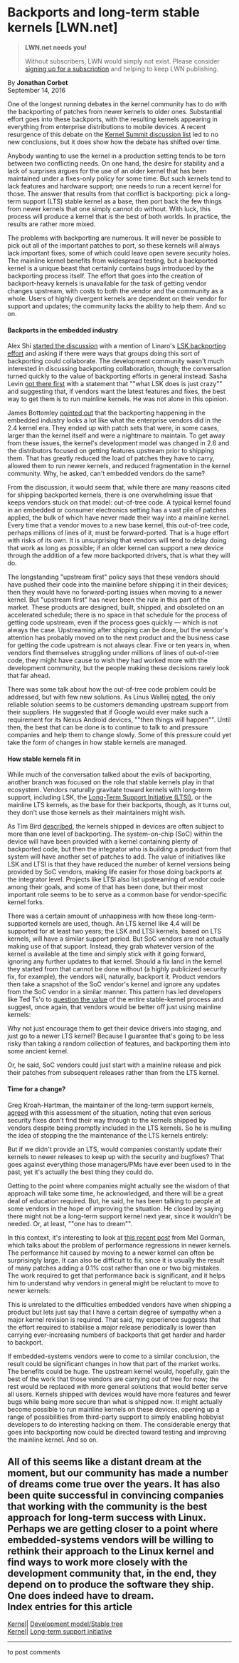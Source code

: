 # Backports and  long-term stable kernels [LWN.net]

> **LWN.net needs you!**
> 
> Without subscribers, LWN would simply not exist. Please consider [signing up for a subscription](/Promo/nst-nag2/subscribe) and helping to keep LWN publishing. 

By **Jonathan Corbet**  
September 14, 2016 

One of the longest running debates in the kernel community has to do with the backporting of patches from newer kernels to older ones. Substantial effort goes into these backports, with the resulting kernels appearing in everything from enterprise distributions to mobile devices. A recent resurgence of this debate on the [Kernel Summit discussion list](https://lists.linuxfoundation.org/pipermail/ksummit-discuss/2016-September/thread.html) led to no new conclusions, but it does show how the debate has shifted over time. 

Anybody wanting to use the kernel in a production setting tends to be torn between two conflicting needs. On one hand, the desire for stability and a lack of surprises argues for the use of an older kernel that has been maintained under a fixes-only policy for some time. But such kernels tend to lack features and hardware support; one needs to run a recent kernel for those. The answer that results from that conflict is backporting: pick a long-term support (LTS) stable kernel as a base, then port back the few things from newer kernels that one simply cannot do without. With luck, this process will produce a kernel that is the best of both worlds. In practice, the results are rather more mixed. 

The problems with backporting are numerous. It will never be possible to pick out all of the important patches to port, so these kernels will always lack important fixes, some of which could leave open severe security holes. The mainline kernel benefits from widespread testing, but a backported kernel is a unique beast that certainly contains bugs introduced by the backporting process itself. The effort that goes into the creation of backport-heavy kernels is unavailable for the task of getting vendor changes upstream, with costs to both the vendor and the community as a whole. Users of highly divergent kernels are dependent on their vendor for support and updates; the community lacks the ability to help them. And so on. 

#### Backports in the embedded industry

Alex Shi [started the discussion](https://lists.linuxfoundation.org/pipermail/ksummit-discuss/2016-September/003790.html) with a mention of Linaro's [LSK backporting effort](https://wiki.linaro.org/LSK) and asking if there were ways that groups doing this sort of backporting could collaborate. The development community wasn't much interested in discussing backporting collaboration, though; the conversation turned quickly to the value of backporting efforts in general instead. Sasha Levin [got there first](https://lists.linuxfoundation.org/pipermail/ksummit-discuss/2016-September/003791.html) with a statement that ""what LSK does is just crazy"" and suggesting that, if vendors want the latest features and fixes, the best way to get them is to run mainline kernels. He was not alone in this opinion. 

James Bottomley [pointed out](https://lists.linuxfoundation.org/pipermail/ksummit-discuss/2016-September/003798.html) that the backporting happening in the embedded industry looks a lot like what the enterprise vendors did in the 2.4 kernel era. They ended up with patch sets that were, in some cases, larger than the kernel itself and were a nightmare to maintain. To get away from these issues, the kernel's development model was changed in 2.6 and the distributors focused on getting features upstream prior to shipping them. That has greatly reduced the load of patches they have to carry, allowed them to run newer kernels, and reduced fragmentation in the kernel community. Why, he asked, can't embedded vendors do the same? 

From the discussion, it would seem that, while there are many reasons cited for shipping backported kernels, there is one overwhelming issue that keeps vendors stuck on that model: out-of-tree code. A typical kernel found in an embedded or consumer electronics setting has a vast pile of patches applied, the bulk of which have never made their way into a mainline kernel. Every time that a vendor moves to a new base kernel, this out-of-tree code, perhaps millions of lines of it, must be forward-ported. That is a huge effort with risks of its own. It is unsurprising that vendors will tend to delay doing that work as long as possible; if an older kernel can support a new device through the addition of a few more backported drivers, that is what they will do. 

The longstanding "upstream first" policy says that these vendors should have pushed their code into the mainline before shipping it in their devices; then they would have no forward-porting issues when moving to a newer kernel. But "upstream first" has never been the rule in this part of the market. These products are designed, built, shipped, and obsoleted on an accelerated schedule; there is no space in that schedule for the process of getting code upstream, even if the process goes quickly — which is not always the case. Upstreaming after shipping can be done, but the vendor's attention has probably moved on to the next product and the business case for getting the code upstream is not always clear. Five or ten years in, when vendors find themselves struggling under millions of lines of out-of-tree code, they might have cause to wish they had worked more with the development community, but the people making these decisions rarely look that far ahead. 

There was some talk about how the out-of-tree code problem could be addressed, but with few new solutions. As Linus Walleij [noted](https://lists.linuxfoundation.org/pipermail/ksummit-discuss/2016-September/003884.html), the only reliable solution seems to be customers demanding upstream support from their suppliers. He suggested that if Google would ever make such a requirement for its Nexus Android devices, ""then things will happen"". Until then, the best that can be done is to continue to talk to and pressure companies and help them to change slowly. Some of this pressure could yet take the form of changes in how stable kernels are managed. 

#### How stable kernels fit in

While much of the conversation talked about the evils of backporting, another branch was focused on the role that stable kernels play in that ecosystem. Vendors naturally gravitate toward kernels with long-term support, including LSK, the [Long-Term Support Initiative (LTSI)](http://ltsi.linuxfoundation.org/), or the mainline LTS kernels, as the base for their backports, though, as it turns out, they don't use those kernels as their maintainers might wish. 

As Tim Bird [described](https://lists.linuxfoundation.org/pipermail/ksummit-discuss/2016-September/003925.html), the kernels shipped in devices are often subject to more than one level of backporting. The system-on-chip (SoC) within the device will have been provided with a kernel containing plenty of backported code, but then the integrator who is building a product from that system will have another set of patches to add. The value of initiatives like LSK and LTSI is that they have reduced the number of kernel versions being provided by SoC vendors, making life easier for those doing backports at the integrator level. Projects like LTSI also list upstreaming of vendor code among their goals, and some of that has been done, but their most important role seems to be to serve as a common base for vendor-specific kernel forks. 

There was a certain amount of unhappiness with how these long-term-supported kernels are used, though. An LTS kernel like 4.4 will be supported for at least two years; the LSK and LTSI kernels, based on LTS kernels, will have a similar support period. But SoC vendors are not actually making use of that support. Instead, they grab whatever version of the kernel is available at the time and simply stick with it going forward, ignoring any further updates to that kernel. Should a fix land in the kernel they started from that cannot be done without (a highly publicized security fix, for example), the vendors will, naturally, backport it. Product vendors then take a snapshot of the SoC vendor's kernel and ignore any updates from the SoC vendor in a similar manner. This pattern has led developers like Ted Ts'o to [question the value](https://lists.linuxfoundation.org/pipermail/ksummit-discuss/2016-September/003797.html) of the entire stable-kernel process and suggest, once again, that vendors would be better off just using mainline kernels: 

Why not just encourage them to get their device drivers into staging, and just go to a newer LTS kernel? Because I guarantee that's going to be less risky than taking a random collection of features, and backporting them into some ancient kernel. 

Or, he said, SoC vendors could just start with a mainline release and pick their patches from subsequent releases rather than from the LTS kernel. 

#### Time for a change?

Greg Kroah-Hartman, the maintainer of the long-term support kernels, [agreed](https://lists.linuxfoundation.org/pipermail/ksummit-discuss/2016-September/003923.html) with this assessment of the situation, noting that even serious security fixes don't find their way through to the kernels shipped by vendors despite being promptly included in the LTS kernels. So he is mulling the idea of stopping the the maintenance of the LTS kernels entirely: 

But if we didn't provide an LTS, would companies constantly update their kernels to newer releases to keep up with the security and bugfixes? That goes against everything those managers/PMs have ever been used to in the past, yet it's actually the best thing they could do. 

Getting to the point where companies might actually see the wisdom of that approach will take some time, he acknowledged, and there will be a great deal of education required. But, he said, he has been talking to people at some vendors in the hope of improving the situation. He closed by saying there might not be a long-term support kernel next year, since it wouldn't be needed. Or, at least, ""one has to dream"". 

In this context, it's interesting to look at [this recent post](http://techsingularity.net/blog/?p=16) from Mel Gorman, which talks about the problem of performance regressions in newer kernels. The performance hit caused by moving to a newer kernel can often be surprisingly large. It can also be difficult to fix, since it is usually the result of many patches adding a 0.1% cost rather than one or two big mistakes. The work required to get that performance back is significant, and it helps him to understand why vendors in general might be reluctant to move to newer kernels: 

This is unrelated to the difficulties embedded vendors have when shipping a product but lets just say that I have a certain degree of sympathy when a major kernel revision is required. That said, my experience suggests that the effort required to stabilise a major release periodically is lower than carrying ever-increasing numbers of backports that get harder and harder to backport. 

If embedded-systems vendors were to come to a similar conclusion, the result could be significant changes in how that part of the market works. The benefits could be huge. The upstream kernel would, hopefully, gain the best of the work that those vendors are carrying out of tree for now; the rest would be replaced with more general solutions that would better serve all users. Kernels shipped with devices would have more features and fewer bugs while being more secure than what is shipped now. It might actually become possible to run mainline kernels on these devices, opening up a range of possibilities from third-party support to simply enabling hobbyist developers to do interesting hacking on them. The considerable energy that goes into backporting now could be directed toward testing and improving the mainline kernel. And so on. 

All of this seems like a distant dream at the moment, but our community has made a number of dreams come true over the years. It has also been quite successful in convincing companies that working with the community is the best approach for long-term success with Linux. Perhaps we are getting closer to a point where embedded-systems vendors will be willing to rethink their approach to the Linux kernel and find ways to work more closely with the development community that, in the end, they depend on to produce the software they ship. One does indeed have to dream.  
Index entries for this article  
---  
[Kernel](/Kernel/Index)| [Development model/Stable tree](/Kernel/Index#Development_model-Stable_tree)  
[Kernel](/Kernel/Index)| [Long-term support initiative](/Kernel/Index#Long-term_support_initiative)  
  


* * *

to post comments 
